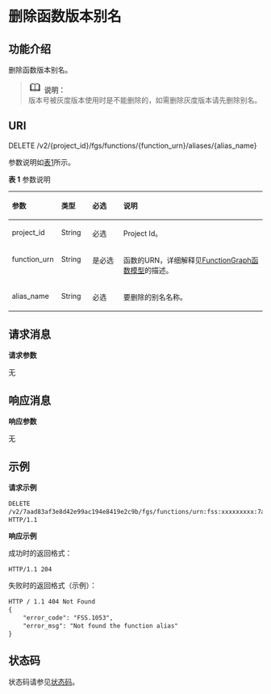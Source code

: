 # 删除函数版本别名<a name="ZH-CN_TOPIC_0115410436"></a>

## 功能介绍<a name="section28380432"></a>

删除函数版本别名。

>![](public_sys-resources/icon-note.gif) **说明：**   
>版本号被灰度版本使用时是不能删除的，如需删除灰度版本请先删除别名。  

## URI<a name="section54097300"></a>

DELETE /v2/\{project\_id\}/fgs/functions/\{function\_urn\}/aliases/\{alias\_name\}

参数说明如[表1](#d0e4678)所示。

**表 1**  参数说明

<a name="d0e4678"></a>
<table><thead align="left"><tr id="row21202295"><th class="cellrowborder" valign="top" width="19.39193919391939%" id="mcps1.2.5.1.1"><p id="p39664343"><a name="p39664343"></a><a name="p39664343"></a>参数</p>
</th>
<th class="cellrowborder" valign="top" width="12.241224122412241%" id="mcps1.2.5.1.2"><p id="p58695195"><a name="p58695195"></a><a name="p58695195"></a>类型</p>
</th>
<th class="cellrowborder" valign="top" width="12.241224122412241%" id="mcps1.2.5.1.3"><p id="p56690348"><a name="p56690348"></a><a name="p56690348"></a>必选</p>
</th>
<th class="cellrowborder" valign="top" width="56.12561256125613%" id="mcps1.2.5.1.4"><p id="p28515441"><a name="p28515441"></a><a name="p28515441"></a>说明</p>
</th>
</tr>
</thead>
<tbody><tr id="row28049362"><td class="cellrowborder" valign="top" width="19.39193919391939%" headers="mcps1.2.5.1.1 "><p id="p57405881"><a name="p57405881"></a><a name="p57405881"></a>project_id</p>
</td>
<td class="cellrowborder" valign="top" width="12.241224122412241%" headers="mcps1.2.5.1.2 "><p id="p19364747"><a name="p19364747"></a><a name="p19364747"></a>String</p>
</td>
<td class="cellrowborder" valign="top" width="12.241224122412241%" headers="mcps1.2.5.1.3 "><p id="p25040690"><a name="p25040690"></a><a name="p25040690"></a>必选</p>
</td>
<td class="cellrowborder" valign="top" width="56.12561256125613%" headers="mcps1.2.5.1.4 "><p id="p15030038"><a name="p15030038"></a><a name="p15030038"></a>Project Id。</p>
</td>
</tr>
<tr id="row1052618"><td class="cellrowborder" valign="top" width="19.39193919391939%" headers="mcps1.2.5.1.1 "><p id="p18153235"><a name="p18153235"></a><a name="p18153235"></a>function_urn</p>
</td>
<td class="cellrowborder" valign="top" width="12.241224122412241%" headers="mcps1.2.5.1.2 "><p id="p61125965"><a name="p61125965"></a><a name="p61125965"></a>String</p>
</td>
<td class="cellrowborder" valign="top" width="12.241224122412241%" headers="mcps1.2.5.1.3 "><p id="p52256160"><a name="p52256160"></a><a name="p52256160"></a>是必选</p>
</td>
<td class="cellrowborder" valign="top" width="56.12561256125613%" headers="mcps1.2.5.1.4 "><p id="p4890547"><a name="p4890547"></a><a name="p4890547"></a>函数的URN，详细解释见<a href="FunctionGraph函数模型.md">FunctionGraph函数模型</a>的描述。</p>
</td>
</tr>
<tr id="row60589998"><td class="cellrowborder" valign="top" width="19.39193919391939%" headers="mcps1.2.5.1.1 "><p id="p8842810"><a name="p8842810"></a><a name="p8842810"></a>alias_name</p>
</td>
<td class="cellrowborder" valign="top" width="12.241224122412241%" headers="mcps1.2.5.1.2 "><p id="p45179006"><a name="p45179006"></a><a name="p45179006"></a>String</p>
</td>
<td class="cellrowborder" valign="top" width="12.241224122412241%" headers="mcps1.2.5.1.3 "><p id="p35620899"><a name="p35620899"></a><a name="p35620899"></a>必选</p>
</td>
<td class="cellrowborder" valign="top" width="56.12561256125613%" headers="mcps1.2.5.1.4 "><p id="p66720593"><a name="p66720593"></a><a name="p66720593"></a>要删除的别名名称。</p>
</td>
</tr>
</tbody>
</table>

## 请求消息<a name="section17113655"></a>

**请求参数**

无

## 响应消息<a name="section19805170"></a>

**响应参数**

无

## 示例<a name="section3694633141915"></a>

**请求示例**

```
DELETE /v2/7aad83af3e8d42e99ac194e8419e2c9b/fgs/functions/urn:fss:xxxxxxxxx:7aad83af3e8d42e99ac194e8419e2c9b:function:default:test:latest/aliases/dev HTTP/1.1
```

**响应示例**

成功时的返回格式：

```
HTTP/1.1 204
```

失败时的返回格式（示例）：

```
HTTP / 1.1 404 Not Found
{
	"error_code": "FSS.1053",
	"error_msg": "Not found the function alias"
}
```

## 状态码<a name="section44028806"></a>

状态码请参见[状态码](状态码.md)。

